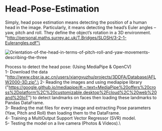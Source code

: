 # Head-Pose-Estimation

Simply, head pose estimation means detecting the position of a human head in the image. Particularly, it means detecting the head’s Euler angles – yaw, pitch and roll. They define the object’s rotation in a 3D environment.\
"http://personal.maths.surrey.ac.uk/T.Bridges/SLOSH/3-2-1-Eulerangles.pdf"\


![Orientation-of-the-head-in-terms-of-pitch-roll-and-yaw-movements-describing-the-three](https://user-images.githubusercontent.com/31386584/173678706-5d1c1908-80ae-491d-950d-3e946ab44900.png)


Process to detect the head pose: (Using MediaPipe & OpenCV)\
1- Download the data "http://www.cbsr.ia.ac.cn/users/xiangyuzhu/projects/3DDFA/Database/AFLW2000-3D.zip".\
2- Reading the images and using mediapipe library ("https://google.github.io/mediapipe/#:~:text=MediaPipe%20offers%20cross%2Dplatform%2C%20customizable,desktop%2Fcloud%2C%20web%20and%20IoT") to detect landmarks on faces then loading these landmarks to Pandas DataFrame.\
3- Reading the mat files for every image and extracting Pose parameters (Yaw, Pitch and Roll) then loading them to the DataFrame.\
4- Training a MultiOutput Support Vector Regressor (SVR) model.\
5- Testing the model on a live camera (Photos & Videos).\
